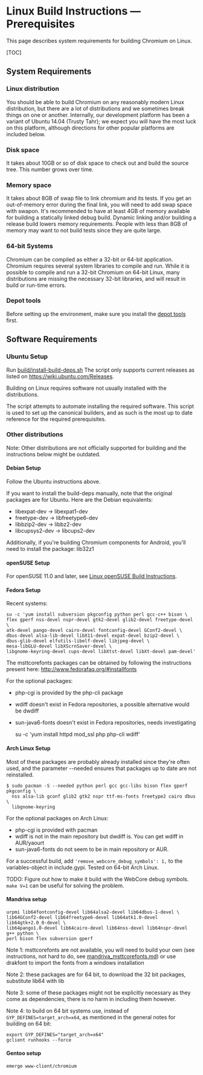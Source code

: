 # Linux Build Instructions — Prerequisites

This page describes system requirements for building Chromium on Linux.

[TOC]

## System Requirements

### Linux distribution

You should be able to build Chromium on any reasonably modern Linux
distribution, but there are a lot of distributions and we sometimes break things
on one or another. Internally, our development platform has been a variant of
Ubuntu 14.04 (Trusty Tahr); we expect you will have the most luck on this
platform, although directions for other popular platforms are included below.

### Disk space

It takes about 10GB or so of disk space to check out and build the source tree.
This number grows over time.

### Memory space

It takes about 8GB of swap file to link chromium and its tests. If you get an
out-of-memory error during the final link, you will need to add swap space with
swapon. It's recommended to have at least 4GB of memory available for building a
statically linked debug build. Dynamic linking and/or building a release build
lowers memory requirements. People with less than 8GB of memory may want to not
build tests since they are quite large.

### 64-bit Systems

Chromium can be compiled as either a 32-bit or 64-bit application. Chromium
requires several system libraries to compile and run. While it is possible to
compile and run a 32-bit Chromium on 64-bit Linux, many distributions are
missing the necessary 32-bit libraries, and will result in build or run-time
errors.

### Depot tools

Before setting up the environment, make sure you install the
[depot tools](http://dev.chromium.org/developers/how-tos/depottools) first.

## Software Requirements

### Ubuntu Setup

Run [build/install-build-deps.sh](build/install-build-deps.sh) The script only
supports current releases as listed on https://wiki.ubuntu.com/Releases.

Building on Linux requires software not usually installed with the
distributions.

The script attempts to automate installing the required software. This script is
used to set up the canonical builders, and as such is the most up to date
reference for the required prerequisites.

### Other distributions

Note: Other distributions are not officially supported for building and the
instructions below might be outdated.

#### Debian Setup

Follow the Ubuntu instructions above.

If you want to install the build-deps manually, note that the original packages
are for Ubuntu. Here are the Debian equivalents:

*   libexpat-dev -> libexpat1-dev
*   freetype-dev -> libfreetype6-dev
*   libbzip2-dev -> libbz2-dev
*   libcupsys2-dev -> libcups2-dev

Additionally, if you're building Chromium components for Android, you'll need to
install the package: lib32z1

#### openSUSE Setup

For openSUSE 11.0 and later, see
[Linux openSUSE Build Instructions](linux_open_suse_build_instructions.md).

#### Fedora Setup

Recent systems:

```shell
su -c 'yum install subversion pkgconfig python perl gcc-c++ bison \
flex gperf nss-devel nspr-devel gtk2-devel glib2-devel freetype-devel \
atk-devel pango-devel cairo-devel fontconfig-devel GConf2-devel \
dbus-devel alsa-lib-devel libX11-devel expat-devel bzip2-devel \
dbus-glib-devel elfutils-libelf-devel libjpeg-devel \
mesa-libGLU-devel libXScrnSaver-devel \
libgnome-keyring-devel cups-devel libXtst-devel libXt-devel pam-devel'
```

The msttcorefonts packages can be obtained by following the instructions present
here: http://www.fedorafaq.org/#installfonts

For the optional packages:
*   php-cgi is provided by the php-cli package
*   wdiff doesn't exist in Fedora repositories, a possible alternative would be
    dwdiff
*   sun-java6-fonts doesn't exist in Fedora repositories, needs investigating

    su -c 'yum install httpd mod_ssl php php-cli wdiff'


#### Arch Linux Setup

Most of these packages are probably already installed since they're often used,
and the parameter --needed ensures that packages up to date are not reinstalled.

```shell
$ sudo pacman -S --needed python perl gcc gcc-libs bison flex gperf pkgconfig \
  nss alsa-lib gconf glib2 gtk2 nspr ttf-ms-fonts freetype2 cairo dbus \
  libgnome-keyring
```

For the optional packages on Arch Linux:

*   php-cgi is provided with pacman
*   wdiff is not in the main repository but dwdiff is. You can get wdiff in
    AUR/yaourt
*   sun-java6-fonts do not seem to be in main repository or AUR.

For a successful build, add `'remove_webcore_debug_symbols': 1,` to the
variables-object in include.gypi. Tested on 64-bit Arch Linux.

TODO: Figure out how to make it build with the WebCore debug symbols. `make V=1`
can be useful for solving the problem.

#### Mandriva setup

```shell
urpmi lib64fontconfig-devel lib64alsa2-devel lib64dbus-1-devel \
lib64GConf2-devel lib64freetype6-devel lib64atk1.0-devel lib64gtk+2.0_0-devel \
lib64pango1.0-devel lib64cairo-devel lib64nss-devel lib64nspr-devel g++ python \
perl bison flex subversion gperf
```

Note 1: msttcorefonts are not available, you will need to build your own (see
instructions, not hard to do, see
[mandriva_msttcorefonts.md](mandriva_msttcorefonts.md)) or use drakfont to
import the fonts from a windows installation

Note 2: these packages are for 64 bit, to download the 32 bit packages,
substitute lib64 with lib

Note 3: some of these packages might not be explicitly necessary as they come as
dependencies, there is no harm in including them however.

Note 4: to build on 64 bit systems use, instead of
`GYP_DEFINES=target_arch=x64`, as mentioned in the general notes for building on
64 bit:

```shell
export GYP_DEFINES="target_arch=x64"
gclient runhooks --force
```

#### Gentoo setup

    emerge www-client/chromium
